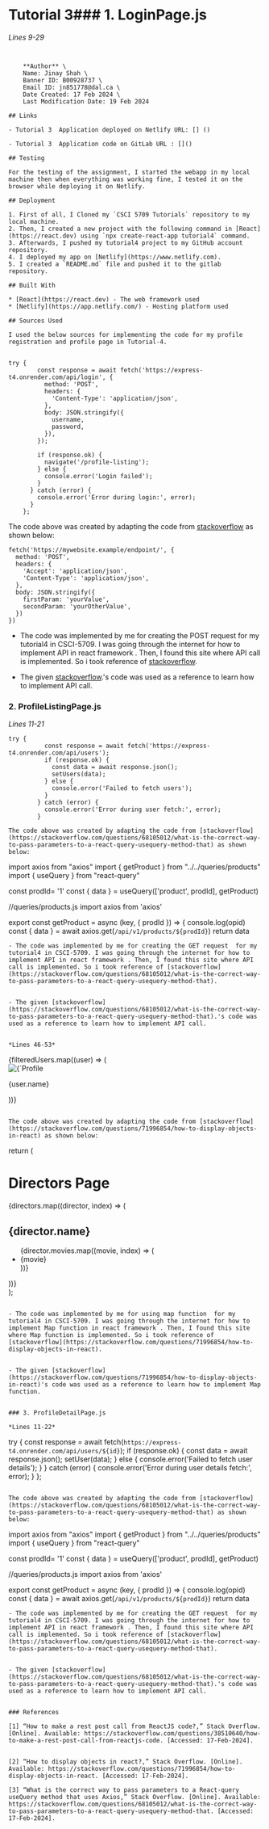 # Tutorial 3### 1. LoginPage.js

*Lines 9-29*

```


    **Author** \
    Name: Jinay Shah \
    Banner ID: B00928737 \
    Email ID: jn851778@dal.ca \
    Date Created: 17 Feb 2024 \
    Last Modification Date: 19 Feb 2024

## Links

- Tutorial 3  Application deployed on Netlify URL: [] ()

- Tutorial 3  Application code on GitLab URL : []()

## Testing

For the testing of the assignment, I started the webapp in my local machine then when everything was working fine, I tested it on the browser while deploying it on Netlify.

## Deployment

1. First of all, I Cloned my `CSCI 5709 Tutorials` repository to my local machine.
2. Then, I created a new project with the following command in [React](https://react.dev) using `npx create-react-app tutorial4` command.
3. Afterwards, I pushed my tutorial4 project to my GitHub account repository.
4. I deployed my app on [Netlify](https://www.netlify.com).
5. I created a `README.md` file and pushed it to the gitlab repository.

## Built With

* [React](https://react.dev) - The web framework used
* [Netlify](https://app.netlify.com/) - Hosting platform used

## Sources Used

I used the below sources for implementing the code for my profile registration and profile page in Tutorial-4.


try {
        const response = await fetch('https://express-t4.onrender.com/api/login', {
          method: 'POST',
          headers: {
            'Content-Type': 'application/json',
          },
          body: JSON.stringify({
            username,
            password,
          }),
        });
  
        if (response.ok) {
          navigate('/profile-listing');
        } else {
          console.error('Login failed');
        }
      } catch (error) {
        console.error('Error during login:', error);
      }
    };

```    
The code above was created by adapting the code from [stackoverflow](https://stackoverflow.com/questions/38510640/how-to-make-a-rest-post-call-from-reactjs-code) as shown below:

```
fetch('https://mywebsite.example/endpoint/', {
  method: 'POST',
  headers: {
    'Accept': 'application/json',
    'Content-Type': 'application/json',
  },
  body: JSON.stringify({
    firstParam: 'yourValue',
    secondParam: 'yourOtherValue',
  })
})

```
- The code was implemented by me for creating the POST request  for my tutorial4 in CSCI-5709. I was going through the internet for how to implement API in react framework . Then, I found this site where API call is implemented. So i took reference of [stackoverflow](https://stackoverflow.com/questions/38510640/how-to-make-a-rest-post-call-from-reactjs-code). 

 
- The given [stackoverflow](https://stackoverflow.com/questions/38510640/how-to-make-a-rest-post-call-from-reactjs-code).'s code was used as a reference to learn how to implement API call.


### 2. ProfileListingPage.js

*Lines 11-21*

```
try {
          const response = await fetch('https://express-t4.onrender.com/api/users');
          if (response.ok) {
            const data = await response.json();
            setUsers(data);
          } else {
            console.error('Failed to fetch users');
          }
        } catch (error) {
          console.error('Error during user fetch:', error);
        }

```

```    
The code above was created by adapting the code from [stackoverflow](https://stackoverflow.com/questions/68105012/what-is-the-correct-way-to-pass-parameters-to-a-react-query-usequery-method-that) as shown below:

```
import axios from "axios"
import { getProduct } from "../../queries/products"
import { useQuery } from "react-query"

const prodId= '1'
const { data } = useQuery(['product', prodId], getProduct)

//queries/products.js
import axios from 'axios'

export const getProduct = async (key, { prodId }) => {
    console.log(opid)
    const { data } = await axios.get(`/api/v1/products/${prodId}`)
    return data

```
- The code was implemented by me for creating the GET request  for my tutorial4 in CSCI-5709. I was going through the internet for how to implement API in react framework . Then, I found this site where API call is implemented. So i took reference of [stackoverflow](https://stackoverflow.com/questions/68105012/what-is-the-correct-way-to-pass-parameters-to-a-react-query-usequery-method-that). 

 
- The given [stackoverflow](https://stackoverflow.com/questions/68105012/what-is-the-correct-way-to-pass-parameters-to-a-react-query-usequery-method-that).'s code was used as a reference to learn how to implement API call.


*Lines 46-53*

```
<div className="user-list">
          {filteredUsers.map((user) => (
    <Link key={user._id} to={`/profile-detail/${user._id}`} className="user-card-link">
        <div className="user-card">
            <img src={user.picture} alt={`Profile of ${user.name}`} className="user-image" />
            <div className="user-details">
                <p className="user-name">{user.name}</p>
            </div>
        </div>
    </Link>
            ))}
</div>
          
```

The code above was created by adapting the code from [stackoverflow](https://stackoverflow.com/questions/71996854/how-to-display-objects-in-react) as shown below:

```
 return (
    <div>
      <h1>Directors Page</h1>
      {directors.map((director, index) => (
        <div key={index}>
          <h2>{director.name}</h2>
          <ul>
            {director.movies.map((movie, index) => (
              <li key={index}>{movie}</li>
            ))}
          </ul>
        </div>
      ))}
    </div>
  );

```

- The code was implemented by me for using map function  for my tutorial4 in CSCI-5709. I was going through the internet for how to implement Map function in react framework . Then, I found this site where Map function is implemented. So i took reference of [stackoverflow](https://stackoverflow.com/questions/71996854/how-to-display-objects-in-react). 

 
- The given [stackoverflow](https://stackoverflow.com/questions/71996854/how-to-display-objects-in-react)'s code was used as a reference to learn how to implement Map function.


### 3. ProfileDetailPage.js

*Lines 11-22*

```
try {
        const response = await fetch(`https://express-t4.onrender.com/api/users/${id}`);
        if (response.ok) {
          const data = await response.json();
          setUser(data);
        } else {
          console.error('Failed to fetch user details');
        }
      } catch (error) {
        console.error('Error during user details fetch:', error);
      }
    };
```

The code above was created by adapting the code from [stackoverflow](https://stackoverflow.com/questions/68105012/what-is-the-correct-way-to-pass-parameters-to-a-react-query-usequery-method-that) as shown below:

```
import axios from "axios"
import { getProduct } from "../../queries/products"
import { useQuery } from "react-query"

const prodId= '1'
const { data } = useQuery(['product', prodId], getProduct)

//queries/products.js
import axios from 'axios'

export const getProduct = async (key, { prodId }) => {
    console.log(opid)
    const { data } = await axios.get(`/api/v1/products/${prodId}`)
    return data

```
- The code was implemented by me for creating the GET request  for my tutorial4 in CSCI-5709. I was going through the internet for how to implement API in react framework . Then, I found this site where API call is implemented. So i took reference of [stackoverflow](https://stackoverflow.com/questions/68105012/what-is-the-correct-way-to-pass-parameters-to-a-react-query-usequery-method-that). 

 
- The given [stackoverflow](https://stackoverflow.com/questions/68105012/what-is-the-correct-way-to-pass-parameters-to-a-react-query-usequery-method-that).'s code was used as a reference to learn how to implement API call.


### References

[1]	“How to make a rest post call from ReactJS code?,” Stack Overflow. [Online]. Available: https://stackoverflow.com/questions/38510640/how-to-make-a-rest-post-call-from-reactjs-code. [Accessed: 17-Feb-2024].


[2]	“How to display objects in react?,” Stack Overflow. [Online]. Available: https://stackoverflow.com/questions/71996854/how-to-display-objects-in-react. [Accessed: 17-Feb-2024].

[3]	“What is the correct way to pass parameters to a React-query useQuery method that uses Axios,” Stack Overflow. [Online]. Available: https://stackoverflow.com/questions/68105012/what-is-the-correct-way-to-pass-parameters-to-a-react-query-usequery-method-that. [Accessed: 17-Feb-2024].
